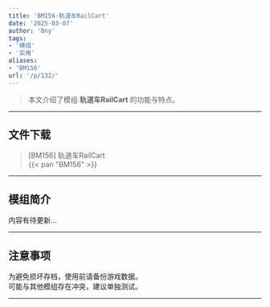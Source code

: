 ```yaml
---
title: 'BM156-轨道车RailCart'
date: '2025-03-07'
author: 'Bny'
tags:
- '模组'
- '实用'
aliases:
- 'BM156'
url: '/p/132/'
---
```


> 本文介绍了模组 **轨道车RailCart** 的功能与特点。

---

## 文件下载

> [BM156] 轨道车RailCart  
{{< pan "BM156" >}}  

---

## 模组简介

>  
内容有待更新...  

---

## 注意事项

>  
为避免损坏存档，使用前请备份游戏数据。  
可能与其他模组存在冲突，建议单独测试。  

---

